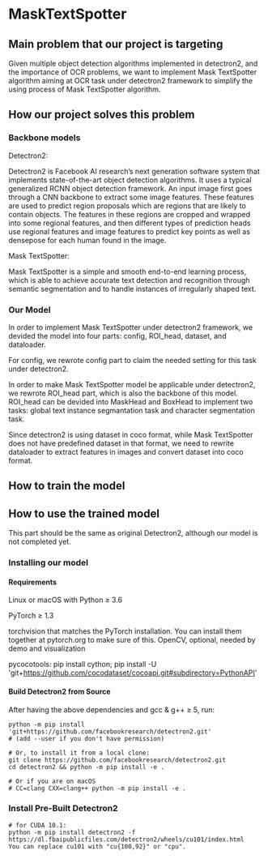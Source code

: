 # MaskTextSpotter
## Main problem that our project is targeting
Given multiple object detection algorithms implemented in detectron2, and the importance of OCR problems, we want to implement Mask TextSpotter algorithm aiming at OCR task under detectron2 framework to simplify the using process of Mask TextSpotter algorithm.

## How our project solves this problem
### Backbone models

Detectron2:

Detectron2 is Facebook AI research’s next generation software system that implements state-of-the-art object detection algorithms. It uses a typical generalized RCNN object detection framework. An input image first goes through a CNN backbone to extract some image features. These features are used to predict region proposals which are regions that are likely to contain objects. The features in these regions are cropped and wrapped into some regional features, and then different types of prediction heads use regional features and image features to predict key points as well as densepose for each human found in the image.

Mask TextSpotter:

Mask TextSpotter is a simple and smooth end-to-end learning process, which is able to achieve accurate text detection and recognition through semantic segmentation and to handle instances of irregularly shaped text.

### Our Model
In order to implement Mask TextSpotter under detectron2 framework, we devided the model into four parts: config, ROI_head, dataset, and dataloader.

For config, we rewrote config part to claim the needed setting for this task under detectron2.

In order to make Mask TextSpotter model be applicable under detectron2, we rewrote ROI_head part, which is also the backbone of this model. ROI_head can be devided into MaskHead and BoxHead to implement two tasks: global text instance segmantation task and character segmentation task. 

Since detectron2 is using dataset in coco format, while Mask TextSpotter does not have predefined dataset in that format, we need to rewrite dataloader to extract features in images and convert dataset into coco format. 

## How to train the model

## How to use the trained model
This part should be the same as original Detectron2, although our model is not completed yet.

### Installing our model
#### Requirements

Linux or macOS with Python ≥ 3.6

PyTorch ≥ 1.3

torchvision that matches the PyTorch installation. You can install them together at pytorch.org to make sure of this.
OpenCV, optional, needed by demo and visualization

pycocotools: pip install cython; pip install -U 'git+https://github.com/cocodataset/cocoapi.git#subdirectory=PythonAPI'

#### Build Detectron2 from Source
After having the above dependencies and gcc & g++ ≥ 5, run:

```
python -m pip install 'git+https://github.com/facebookresearch/detectron2.git'
# (add --user if you don't have permission)

# Or, to install it from a local clone:
git clone https://github.com/facebookresearch/detectron2.git
cd detectron2 && python -m pip install -e .

# Or if you are on macOS
# CC=clang CXX=clang++ python -m pip install -e .
```

### Install Pre-Built Detectron2

```
# for CUDA 10.1:
python -m pip install detectron2 -f https://dl.fbaipublicfiles.com/detectron2/wheels/cu101/index.html
You can replace cu101 with "cu{100,92}" or "cpu".
```
